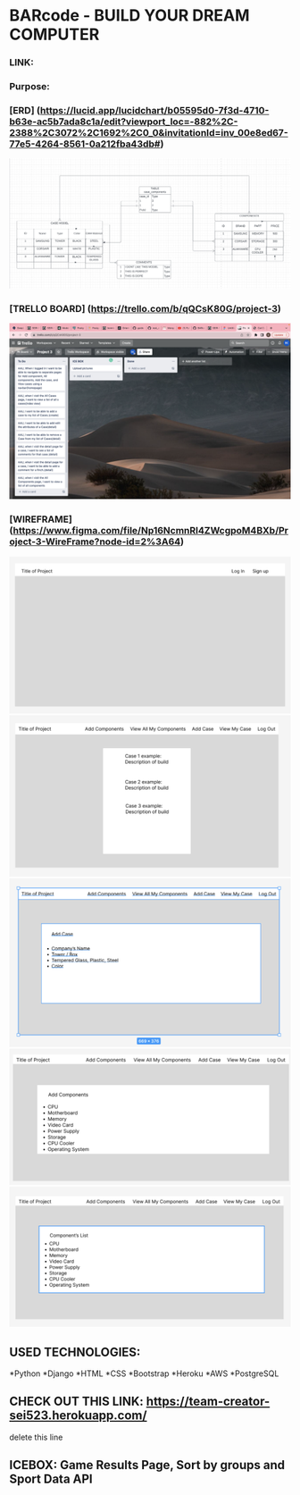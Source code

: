 # BARcode - BUILD YOUR DREAM COMPUTER
### LINK:  

### Purpose: 

### [ERD] (https://lucid.app/lucidchart/b05595d0-7f3d-4710-b63e-ac5b7ada8c1a/edit?viewport_loc=-882%2C-2388%2C3072%2C1692%2C0_0&invitationId=inv_00e8ed67-77e5-4264-8561-0a212fba43db#)
![ERD](images/ERD.png)

### [TRELLO BOARD] (https://trello.com/b/qQCsK80G/project-3)
![Trello Board](images/trello.png)

### [WIREFRAME] (https://www.figma.com/file/Np16NcmnRl4ZWcgpoM4BXb/Project-3-WireFrame?node-id=2%3A64)
![wireframe](images/wireframe1.png)
![wireframe](images/wireframe2.png)
![wireframe](images/wireframe3.png)
![wireframe](images/wireframe4.png)
![wireframe](images/wireframe5.png)

## USED TECHNOLOGIES:
*Python 
*Django 
*HTML
*CSS 
*Bootstrap 
*Heroku 
*AWS 
*PostgreSQL

## CHECK OUT THIS LINK: https://team-creator-sei523.herokuapp.com/

delete this line

## ICEBOX: Game Results Page, Sort by groups and Sport Data API
